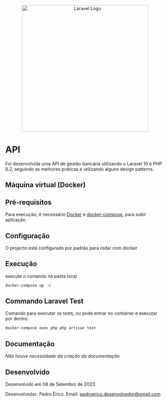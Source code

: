 <p align="center"><a href="https://www.objective.com.br/" target="_blank"><img src="https://www.objective.com.br/wp-content/uploads/2022/08/obj-thumb.png" width="400" alt="Laravel Logo"></a></p>

# API

Foi desenvolvida uma API de gestão bancária utilizando o Laravel 10 e PHP 8.2, seguindo as melhores práticas e utilizando alguns design patterns.

## Máquina virtual (Docker)
## Pré-requisitos
Para execução, é necessário [Docker](https://docs.docker.com/) e [docker-compose](https://docs.docker.com/compose/install/), para subir aplicação.

## Configuração
O projecto está configurado por padrão para rodar com docker

## Execução
execute o comando na pasta local
```bash
docker-compose up -d
```

## Commando Laravel Test

Comando para executar os tests, ou pode entrar no container e executar por dentro:
```bash
docker-compose exec php php artisan test
```

## Documentação

*Não houve necessidade da criação da documentação*

## Desenvolvido

Desenvolvido em 08 de Setembro de 2023.

Desenvolvedor: Pedro Érico.
Email: pedroerico.desenvolvedor@gmail.com
